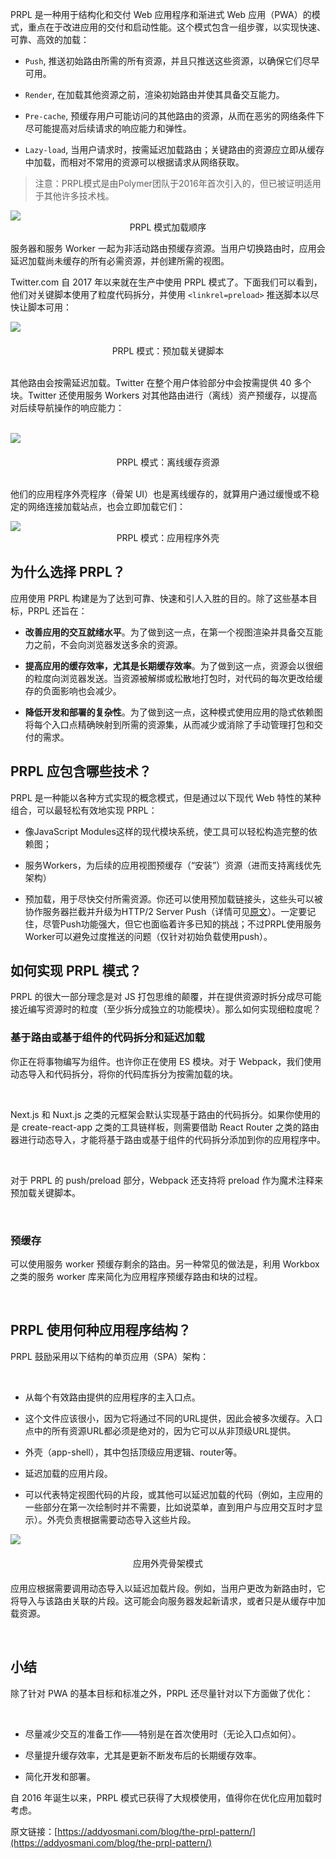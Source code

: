 PRPL 是一种用于结构化和交付 Web 应用程序和渐进式 Web 应用（PWA）的模式，重点在于改进应用的交付和启动性能。这个模式包含一组步骤，以实现快速、可靠、高效的加载：

* `Push`, 推送初始路由所需的所有资源，并且只推送这些资源，以确保它们尽早可用。

* `Render`, 在加载其他资源之前，渲染初始路由并使其具备交互能力。

* `Pre-cache`, 预缓存用户可能访问的其他路由的资源，从而在恶劣的网络条件下尽可能提高对后续请求的响应能力和弹性。

* `Lazy-load`, 当用户请求时，按需延迟加载路由；关键路由的资源应立即从缓存中加载，而相对不常用的资源可以根据请求从网络获取。

> 注意：PRPL模式是由Polymer团队于2016年首次引入的，但已被证明适用于其他许多技术栈。

<img src="./PRPL模式加快Web应用加载-01.png" align=center />

<center>PRPL 模式加载顺序</center>

服务器和服务 Worker 一起为非活动路由预缓存资源。当用户切换路由时，应用会延迟加载尚未缓存的所有必需资源，并创建所需的视图。

Twitter.com 自 2017 年以来就在生产中使用 PRPL 模式了。下面我们可以看到，他们对关键脚本使用了粒度代码拆分，并使用 `<linkrel=preload>` 推送脚本以尽快让脚本可用：

<img src="./PRPL模式加快Web应用加载-02.png" align="center" />

<br>

<center style="margin-top: 20px">PRPL 模式：预加载关键脚本</center>

<br>

其他路由会按需延迟加载。Twitter 在整个用户体验部分中会按需提供 40 多个块。Twitter 还使用服务 Workers 对其他路由进行（离线）资产预缓存，以提高对后续导航操作的响应能力：

<br>

<img src="./PRPL模式加快Web应用加载-03.png" align=center />

<br>

<center style="margin-top: 20px">PRPL 模式：离线缓存资源</center>

<br>

他们的应用程序外壳程序（骨架 UI）也是离线缓存的，就算用户通过缓慢或不稳定的网络连接加载站点，也会立即加载它们：

<img src="./PRPL模式加快Web应用加载-04.png" align=center />

<center>PRPL 模式：应用程序外壳</center>

## 为什么选择 PRPL？

应用使用 PRPL 构建是为了达到可靠、快速和引人入胜的目的。除了这些基本目标，PRPL 还旨在：

* **改善应用的交互就绪水平**。为了做到这一点，在第一个视图渲染并具备交互能力之前，不会向浏览器发送多余的资源。

* **提高应用的缓存效率，尤其是长期缓存效率**。为了做到这一点，资源会以很细的粒度向浏览器发送。当资源被解绑或松散地打包时，对代码的每次更改给缓存的负面影响也会减少。

* **降低开发和部署的复杂性**。为了做到这一点，这种模式使用应用的隐式依赖图将每个入口点精确映射到所需的资源集，从而减少或消除了手动管理打包和交付的需求。

## PRPL 应包含哪些技术？

PRPL 是一种能以各种方式实现的概念模式，但是通过以下现代 Web 特性的某种组合，可以最轻松有效地实现 PRPL：

* 像JavaScript Modules这样的现代模块系统，使工具可以轻松构造完整的依赖图；

* 服务Workers，为后续的应用视图预缓存（“安装”）资源（进而支持离线优先架构）

* 预加载，用于尽快交付所需资源。你还可以使用预加载链接头，这些头可以被协作服务器拦截并升级为HTTP/2 Server Push（详情可见[原文](https://www.smashingmagazine.com/2017/04/guide-http2-server-push/)）。一定要记住，尽管Push功能强大，但它也面临着许多已知的挑战；不过PRPL使用服务Worker可以避免过度推送的问题（仅针对初始负载使用push）。

## 如何实现 PRPL 模式？

PRPL 的很大一部分理念是对 JS 打包思维的颠覆，并在提供资源时拆分成尽可能接近编写资源时的粒度（至少拆分成独立的功能模块）。那么如何实现细粒度呢？

### 基于路由或基于组件的代码拆分和延迟加载

<p>你正在将事物编写为组件。也许你正在使用 ES 模块。对于 Webpack，我们使用动态导入和代码拆分，将你的代码库拆分为按需加载的块。</p>

<br>

<p>Next.js 和 Nuxt.js 之类的元框架会默认实现基于路由的代码拆分。如果你使用的是 create-react-app 之类的工具链样板，则需要借助 React Router 之类的路由器进行动态导入，才能将基于路由或基于组件的代码拆分添加到你的应用程序中。</p>

<br>

<p>对于 PRPL 的 push/preload 部分，Webpack 还支持将 preload 作为魔术注释来预加载关键脚本。</p>

<br>

### 预缓存

<p>可以使用服务 worker 预缓存剩余的路由。另一种常见的做法是，利用 Workbox 之类的服务 worker 库来简化为应用程序预缓存路由和块的过程。</p>

<br>

## PRPL 使用何种应用程序结构？

<p>PRPL 鼓励采用以下结构的单页应用（SPA）架构：</p>

<br>

* 从每个有效路由提供的应用程序的主入口点。

* 这个文件应该很小，因为它将通过不同的URL提供，因此会被多次缓存。入口点中的所有资源URL都必须是绝对的，因为它可以从非顶级URL提供。

* 外壳（app-shell），其中包括顶级应用逻辑、router等。

* 延迟加载的应用片段。

* 可以代表特定视图代码的片段，或其他可以延迟加载的代码（例如，主应用的一些部分在第一次绘制时并不需要，比如说菜单，直到用户与应用交互时才显示）。外壳负责根据需要动态导入这些片段。

<img src="PRPL模式加快Web应用加载-05.png" align=center />

<center style="margin: 20px 0 20px 0; ">应用外壳骨架模式</center>

<p>应用应根据需要调用动态导入以延迟加载片段。例如，当用户更改为新路由时，它将导入与该路由关联的片段。这可能会向服务器发起新请求，或者只是从缓存中加载资源。

</p>

<br>

## 小结

<p>除了针对 PWA 的基本目标和标准之外，PRPL 还尽量针对以下方面做了优化：</p>

<br>

* 尽量减少交互的准备工作——特别是在首次使用时（无论入口点如何）。

* 尽量提升缓存效率，尤其是更新不断发布后的长期缓存效率。

* 简化开发和部署。

自 2016 年诞生以来，PRPL 模式已获得了大规模使用，值得你在优化应用加载时考虑。

原文链接：[https://addyosmani.com/blog/the-prpl-pattern/](https://addyosmani.com/blog/the-prpl-pattern/)
